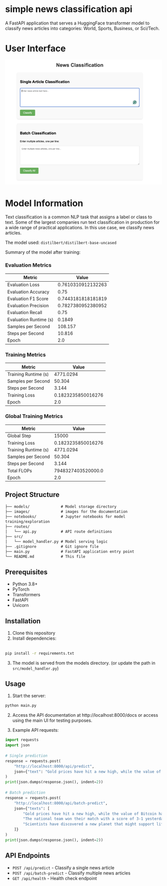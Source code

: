 # simple news classification api

A FastAPI application that serves a HuggingFace transformer model to classify news articles into categories: World, Sports, Business, or Sci/Tech.

# User Interface
![alt text](images/image.png)

# Model Information
Text classification is a common NLP task that assigns a label or class to text. Some of the largest companies run text classification in production for a wide range of practical applications. In this use case, we classify news articles.

The model used: `distilbert/distilbert-base-uncased`

Summary of the model after training:

### Evaluation Metrics

| Metric                   | Value                |
|--------------------------|----------------------|
| Evaluation Loss          | 0.7610310912132263   |
| Evaluation Accuracy      | 0.75                 |
| Evaluation F1 Score      | 0.7443181818181819   |
| Evaluation Precision     | 0.7827380952380952   |
| Evaluation Recall        | 0.75                 |
| Evaluation Runtime (s)   | 0.1849               |
| Samples per Second       | 108.157              |
| Steps per Second         | 10.816               |
| Epoch                    | 2.0                  |

### Training Metrics

| Metric                   | Value                |
|--------------------------|----------------------|
| Training Runtime (s)     | 4771.0294            |
| Samples per Second       | 50.304               |
| Steps per Second         | 3.144                |
| Training Loss            | 0.1823235850016276   |
| Epoch                    | 2.0                  |

### Global Training Metrics

| Metric                   | Value                |
|--------------------------|----------------------|
| Global Step              | 15000                |
| Training Loss            | 0.1823235850016276   |
| Training Runtime (s)     | 4771.0294            |
| Samples per Second       | 50.304               |
| Steps per Second         | 3.144                |
| Total FLOPs              | 7948327403520000.0   |
| Epoch                    | 2.0                  |





## Project Structure

```
├── models/              # Model storage directory
├── images/              # images for the documentation
├── notebooks/           # Jupyter notebooks for model training/exploration
├── routes/
│   └── api.py           # API route definitions
├── src/
│   └── model_handler.py # Model serving logic
├── .gitignore           # Git ignore file
├── main.py              # FastAPI application entry point
└── README.md            # This file
```

## Prerequisites

- Python 3.8+
- PyTorch
- Transformers
- FastAPI
- Uvicorn

## Installation

1. Clone this repository
2. Install dependencies:

```bash

pip install -r requirements.txt
```

3. The model is served from the models directory. (or update the path in `src/model_handler.py`)

## Usage

1. Start the server:

```bash
python main.py
```

2. Access the API documentation at http://localhost:8000/docs or access using the main UI for testing purposes.

3. Example API requests:

```python
import requests
import json

# Single prediction
response = requests.post(
    "http://localhost:8000/api/predict",
    json={"text": "Gold prices have hit a new high, while the value of Bitcoin has also surged."}
)
print(json.dumps(response.json(), indent=2))

# Batch prediction
response = requests.post(
    "http://localhost:8000/api/batch-predict",
    json={"texts": [
        "Gold prices have hit a new high, while the value of Bitcoin has also surged.",
        "The national team won their match with a score of 3-1 yesterday.",
        "Scientists have discovered a new planet that might support life."
    ]}
)
print(json.dumps(response.json(), indent=2))
```

## API Endpoints

- `POST /api/predict` - Classify a single news article
- `POST /api/batch-predict` - Classify multiple news articles
- `GET /api/health` - Health check endpoint